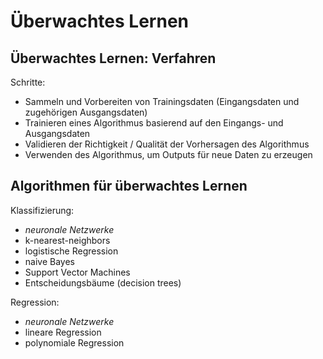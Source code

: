 # Überwachtes Lernen

## Überwachtes Lernen: Verfahren

Schritte:

- Sammeln und Vorbereiten von Trainingsdaten (Eingangsdaten und zugehörigen Ausgangsdaten)
- Trainieren eines Algorithmus basierend auf den Eingangs- und Ausgangsdaten
- Validieren der Richtigkeit / Qualität der Vorhersagen des Algorithmus
- Verwenden des Algorithmus, um Outputs für neue Daten zu erzeugen

## Algorithmen für überwachtes Lernen

Klassifizierung:

- _neuronale Netzwerke_
- k-nearest-neighbors
- logistische Regression
- naive Bayes
- Support Vector Machines
- Entscheidungsbäume (decision trees)

Regression:

- _neuronale Netzwerke_
- lineare Regression
- polynomiale Regression
